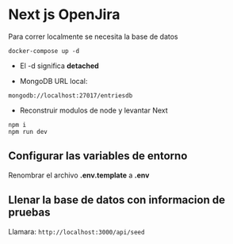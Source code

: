 # Next js OpenJira
Para correr localmente se necesita la base de datos

```
docker-compose up -d
```

* El -d  significa __detached__

* MongoDB URL local:

```
mongodb://localhost:27017/entriesdb
```

* Reconstruir modulos de node y levantar Next

```
npm i 
npm run dev
```

## Configurar las variables de entorno 

Renombrar el archivo __.env.template__ a __.env__

## Llenar la base de datos con informacion de pruebas

Llamara:
```http://localhost:3000/api/seed```